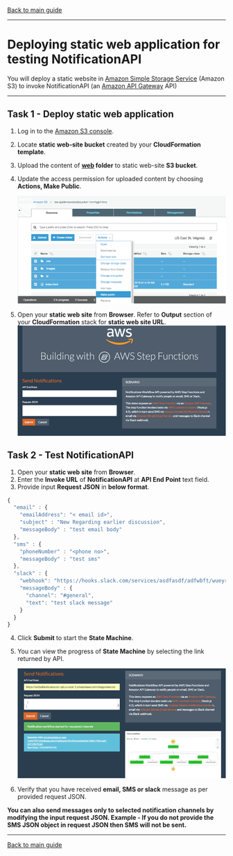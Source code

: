 [Back to main guide](../README.md)

___

# Deploying static web application for testing NotificationAPI

You will deploy a static website in [Amazon Simple Storage Service](https://aws.amazon.com/s3/) (Amazon S3) to invoke NotificationAPI (an [Amazon API Gateway](https://aws.amazon.com/api-gateway/) API)
___

## Task 1 - Deploy static web application

1.	Log in to the [Amazon S3 console](https://console.aws.amazon.com/s3/home).
2.  Locate **static web-site bucket** created by your **CloudFormation template**. 
3.	Upload the content of **[web](../src/web) folder** to static web-site **S3 bucket**. 
4.  Update the access permission for uploaded content by choosing **Actions, Make Public**. 

    ![Public Access for S3 website](images/s3-permission.png)

5. Open your **static web site** from **Browser**. Refer to **Output** section of your **CloudFormation** stack for **static web site URL**.
    ![S3 website](images/web-site.png)

## Task 2 - Test NotificationAPI
1. Open your **static web site** from **Browser**.
2. Enter the **Invoke URL** of **NotificationAPI** at **API End Point** text field. 
3. Provide input **Request JSON** in **below format**.
```JavaScript
{
  "email" : {
    "emailAddress": "< email id>", 
    "subject" : "New Regarding earlier discussion",
    "messageBody" : "test email body"
  }, 
  "sms" : {
    "phoneNumber" : "<phone no>",
    "messageBody" : "test sms"
  }, 
  "slack" : {
    "webhook": "https://hooks.slack.com/services/asdfasdf/adfwbft/wueyriuiwr",
    "messageBody" : {
      "channel": "#general",
      "text": "test slack message"
    }
  }
}
```
4. Click **Submit** to start the **State Machine**.
5. You can view the progress of **State Machine** by selecting the link returned by API.
    
    ![Result](images/result.png)

6. Verify that you have received **email, SMS or slack** message as per provided request JSON.

**You can also send messages only to selected notification channels by modifying the input request JSON. Example - If you do not provide the SMS JSON object in request JSON then SMS will not be sent.**   
___
[Back to main guide](../README.md)